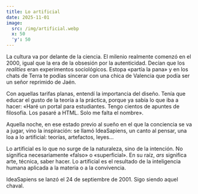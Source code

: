 ```yaml
---
title: Lo artificial
date: 2025-11-01
image:
  src: /img/artificial.webp
  x: 50
  'y': 50
---
```

La cultura va por delante de la ciencia. El milenio realmente comenzó en el 2000, igual que la era de la obsesión por la autenticidad. Decían que los *realities* eran experimentos sociológicos. Estopa «partía la pana» y en los chats de Terra te podías sincerar con una chica de Valencia que podía ser un señor reprimido de Jaén.

Con aquellas tarifas planas, entendí la importancia del diseño. Tenía que educar el gusto de la teoría a la práctica, porque ya sabía lo que iba a hacer: «Haré un portal para estudiantes. Tengo cientos de apuntes de filosofía. Los pasaré a HTML. Solo me falta el nombre». 

Aquella noche, en ese estado previo al sueño en el que la conciencia se va a jugar, vino la inspiración: se llamó IdeaSapiens, un canto al pensar, una loa a lo artificial: teorías, artefactos, leyes...

Lo artificial es lo que no surge de la naturaleza, sino de la intención. No significa necesariamente «falso» o «superficial». En su raíz, *ars* significa arte, técnica, saber hacer. Lo artificial es el resultado de la inteligencia humana aplicada a la materia o a la convivencia. 

IdeaSapiens se lanzó el 24 de septiembre de 2001. Sigo siendo aquel chaval.
